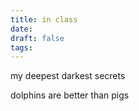 ```yaml
---
title: in class
date: 
draft: false
tags:
---
```

my deepest darkest secrets

dolphins are better than pigs


